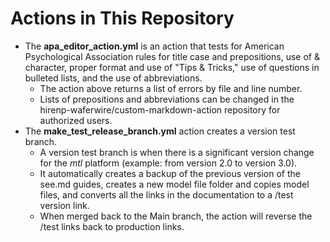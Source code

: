 # Actions in This Repository

- The **apa_editor_action.yml** is an action that tests for American Psychological Association rules for title case and prepositions, use of & character, proper format and use of "Tips & Tricks," use of questions in bulleted lists, and the use of abbreviations.
  - The action above returns a list of errors by file and line number.
  - Lists of prepositions and abbreviations can be changed in the hirenp-waferwire/custom-markdown-action repository for authorized users.
- The **make_test_release_branch.yml** action creates a version test branch.
  - A version test branch is when there is a significant version change for the _mtl_ platform (example: from version 2.0 to version 3.0).
  - It automatically creates a backup of the previous version of the see.md guides, creates a new model file folder and copies model files, and converts all the links in the documentation to a /test version link.  
  - When merged back to the Main branch, the action will reverse the /test links back to production links. 
